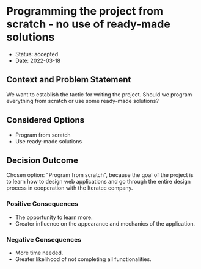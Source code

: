 # Programming the project from scratch - no use of ready-made solutions

- Status: accepted
- Date: 2022-03-18

## Context and Problem Statement

We want to establish the tactic for writing the project. Should we program everything from scratch or use some ready-made solutions?

## Considered Options

- Program from scratch
- Use ready-made solutions

## Decision Outcome

Chosen option: "Program from scratch", because the goal of the project is to learn how to design web applications and go through the entire design process in cooperation with the Iteratec company.

### Positive Consequences <!-- optional -->

- The opportunity to learn more.
- Greater influence on the appearance and mechanics of the application.

### Negative Consequences <!-- optional -->

- More time needed.
- Greater likelihood of not completing all functionalities.
